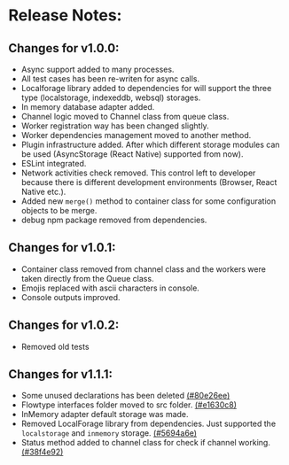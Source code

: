 # Release Notes:

## Changes for v1.0.0:

* Async support added to many processes.
* All test cases has been re-writen for async calls.
* Localforage library added to dependencies for will support the three type (localstorage, indexeddb, websql) storages.
* In memory database adapter added.
* Channel logic moved to Channel class from queue class.
* Worker registration way has been changed slightly.
* Worker dependencies management moved to another method.
* Plugin infrastructure added. After which different storage modules can be used (AsyncStorage (React Native) supported from now).
* ESLint integrated.
* Network activities check removed. This control left to developer because there is different development environments (Browser, React Native etc.).
* Added new `merge()` method to container class for some configuration objects to be merge.
* debug npm package removed from dependencies.

## Changes for v1.0.1:

* Container class removed from channel class and the workers were taken directly from the Queue class.
* Emojis replaced with ascii characters in console.
* Console outputs improved.

## Changes for v1.0.2:

* Removed old tests

## Changes for v1.1.1:

* Some unused declarations has been deleted [(#80e26ee)](https://github.com/atayahmet/storage-based-queue/commit/80e26ee)
* Flowtype interfaces folder moved to src folder. [(#e1630c8)](https://github.com/atayahmet/storage-based-queue/commit/e1630c8)
* InMemory adapter default storage was made.
* Removed LocalForage library from dependencies. Just supported the `localstorage` and `inmemory` storage. [(#5694a6e)](https://github.com/atayahmet/storage-based-queue/commit/5694a6e)
* Status method added to channel class for check if channel working. [(#38f4e92)](https://github.com/atayahmet/storage-based-queue/commit/38f4e92)
